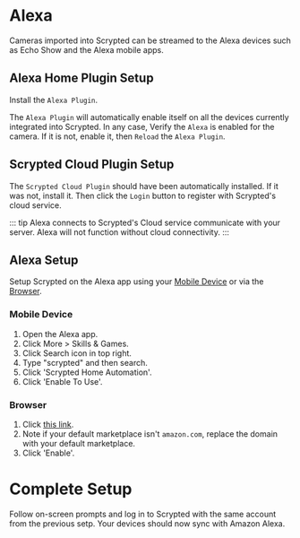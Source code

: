 # Alexa

Cameras imported into Scrypted can be streamed to the Alexa devices such as Echo Show and the Alexa mobile apps.

<!--@include: ./parts/camera-preparation.md-->

## Alexa Home Plugin Setup

Install the `Alexa Plugin`.

The `Alexa Plugin` will automatically enable itself on all the devices currently integrated into Scrypted. In any case, Verify the `Alexa` is enabled for the camera. If it is not, enable it, then `Reload` the `Alexa Plugin`.

## Scrypted Cloud Plugin Setup

The `Scrypted Cloud Plugin` should have been automatically installed. If it was not, install it. Then click the `Login` button to register with Scrypted's cloud service.

::: tip
Alexa connects to Scrypted's Cloud service communicate with your server. Alexa will not function without cloud connectivity.
:::

## Alexa Setup

Setup Scrypted on the Alexa app using your [Mobile Device](#mobile-device) or via the [Browser](#browser).

### Mobile Device
1. Open the Alexa app.
2. Click More > Skills & Games.
3. Click Search icon in top right.
4. Type "scrypted" and then search.
5. Click 'Scrypted Home Automation'.
6. Click 'Enable To Use'.

### Browser

1. Click [this link](https://www.amazon.com/ClockworkMod-Scrypted-Home-Automation/dp/B09WHHD9VN).
2. Note if your default marketplace isn't `amazon.com`, replace the domain with your default marketplace.
3. Click 'Enable'.

# Complete Setup

Follow on-screen prompts and log in to Scrypted with the same account from the previous setp. Your devices should now sync with Amazon Alexa.

